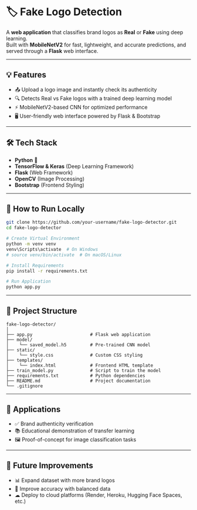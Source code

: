 # 🏷️ Fake Logo Detection

A **web application** that classifies brand logos as **Real** or **Fake** using deep learning.  
Built with **MobileNetV2** for fast, lightweight, and accurate predictions, and served through a **Flask** web interface.  

---

## 💡 Features  
- 📤 Upload a logo image and instantly check its authenticity  
- 🔍 Detects Real vs Fake logos with a trained deep learning model  
- ⚡ MobileNetV2-based CNN for optimized performance  
- 🖥 User-friendly web interface powered by Flask & Bootstrap  


---

## 🛠 Tech Stack  

- **Python** 🐍  
- **TensorFlow & Keras** (Deep Learning Framework)  
- **Flask** (Web Framework)  
- **OpenCV** (Image Processing)  
- **Bootstrap** (Frontend Styling)  
 

---

## 🚀 How to Run Locally  

```bash
git clone https://github.com/your-username/fake-logo-detector.git
cd fake-logo-detector

# Create Virtual Environment
python -m venv venv
venv\Scripts\activate  # On Windows
# source venv/bin/activate  # On macOS/Linux

# Install Requirements
pip install -r requirements.txt

# Run Application
python app.py
```

---

## 📂 Project Structure  
```text
fake-logo-detector/
│
├── app.py                      # Flask web application
├── model/
│    └── saved_model.h5         # Pre-trained CNN model
├── static/
│    └── style.css              # Custom CSS styling
├── templates/
│    └── index.html             # Frontend HTML template
├── train_model.py              # Script to train the model
├── requirements.txt            # Python dependencies
├── README.md                   # Project documentation
└── .gitignore
```
---

## 🎯 Applications  


- ✅ Brand authenticity verification  
- 📚 Educational demonstration of transfer learning  
- 🖼 Proof-of-concept for image classification tasks  


---

## 🔮 Future Improvements  


- 📊 Expand dataset with more brand logos  
- 🎯 Improve accuracy with balanced data  
- ☁ Deploy to cloud platforms (Render, Heroku, Hugging Face Spaces, etc.)  
